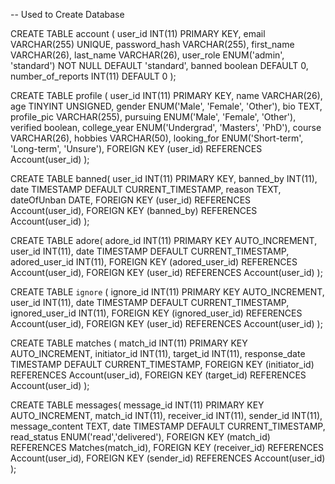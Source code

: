 -- Used to Create Database

CREATE TABLE account (
    user_id INT(11) PRIMARY KEY,
    email VARCHAR(255) UNIQUE,
    password_hash VARCHAR(255),
    first_name VARCHAR(26),
    last_name VARCHAR(26),
    user_role ENUM('admin', 'standard') NOT NULL DEFAULT 'standard',
    banned boolean DEFAULT 0,
    number_of_reports INT(11) DEFAULT 0
    );

CREATE TABLE profile (
    user_id INT(11) PRIMARY KEY,
    name VARCHAR(26),
    age TINYINT UNSIGNED,
    gender ENUM('Male', 'Female', 'Other'),
    bio TEXT,
    profile_pic VARCHAR(255),
    pursuing ENUM('Male', 'Female', 'Other'),
    verified boolean,
    college_year ENUM('Undergrad', 'Masters', 'PhD'),
    course VARCHAR(26),
    hobbies VARCHAR(50),
    looking_for ENUM('Short-term', 'Long-term', 'Unsure'),
    FOREIGN KEY (user_id) REFERENCES Account(user_id)
);

CREATE TABLE banned(
    user_id INT(11) PRIMARY KEY,
    banned_by INT(11),
    date TIMESTAMP DEFAULT CURRENT_TIMESTAMP,
    reason TEXT,
    dateOfUnban DATE,
    FOREIGN KEY (user_id) REFERENCES Account(user_id),
    FOREIGN KEY (banned_by) REFERENCES Account(user_id)
);

CREATE TABLE adore(
    adore_id INT(11) PRIMARY KEY AUTO_INCREMENT,
    user_id INT(11),
    date TIMESTAMP DEFAULT CURRENT_TIMESTAMP,
    adored_user_id INT(11),
    FOREIGN KEY (adored_user_id) REFERENCES Account(user_id),
    FOREIGN KEY (user_id) REFERENCES Account(user_id)
);

CREATE TABLE `ignore` (
    ignore_id INT(11) PRIMARY KEY AUTO_INCREMENT,
    user_id INT(11),
    date TIMESTAMP DEFAULT CURRENT_TIMESTAMP,
    ignored_user_id INT(11),
    FOREIGN KEY (ignored_user_id) REFERENCES Account(user_id),
    FOREIGN KEY (user_id) REFERENCES Account(user_id)
);

CREATE TABLE matches (
    match_id INT(11) PRIMARY KEY AUTO_INCREMENT,
    initiator_id INT(11),
    target_id INT(11),
    response_date TIMESTAMP DEFAULT CURRENT_TIMESTAMP,
    FOREIGN KEY (initiator_id) REFERENCES Account(user_id),
    FOREIGN KEY (target_id) REFERENCES Account(user_id)
);

CREATE TABLE messages(
    message_id INT(11) PRIMARY KEY AUTO_INCREMENT,
    match_id INT(11),
    receiver_id INT(11),
    sender_id INT(11),
    message_content TEXT,
    date TIMESTAMP DEFAULT CURRENT_TIMESTAMP,
    read_status ENUM('read','delivered'),
    FOREIGN KEY (match_id) REFERENCES Matches(match_id),
    FOREIGN KEY (receiver_id) REFERENCES Account(user_id),
    FOREIGN KEY (sender_id) REFERENCES Account(user_id)
);